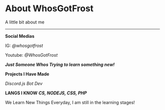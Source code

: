 # About WhosGotFrost
 A little bit about me

 --------------------------
**Social Medias**

IG: <span color="rgb(0, 255, 189)">*@whosgotfrost*</span>

Youtube: *@WhosGotFrost*

 ***Just Someone Whos Trying to learn something new!***

 **Projects I Have Made**

*Discord.js Bot Dev*

**LANGS I KNOW**
***CS, NODEJS, CSS, PHP***

We Learn New Things Everyday, I am still in the learning stages!